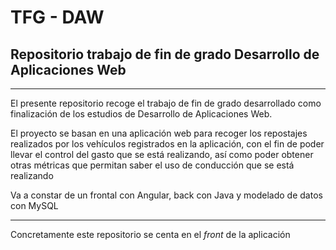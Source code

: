 # TFG - DAW

## Repositorio trabajo de fin de grado Desarrollo de Aplicaciones Web

---

El presente repositorio recoge el trabajo de fin de grado desarrollado como finalización de los estudios de Desarrollo de Aplicaciones Web.

El proyecto se basan en una aplicación web para recoger los repostajes realizados por los vehículos registrados en la aplicación, con el fin de poder
llevar el control del gasto que se está realizando, así como poder obtener otras métricas que permitan saber el uso de conducción que se está realizando

Va a constar de un frontal con Angular, back con Java y modelado de datos con MySQL

---

Concretamente este repositorio se centa en el *front* de la aplicación
